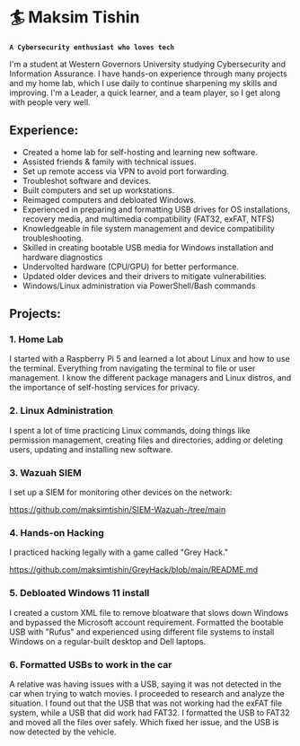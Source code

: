 # 🏄 Maksim Tishin

**`A Cybersecurity enthusiast who loves tech`**

I'm a student at Western Governors University studying Cybersecurity and Information Assurance. I have hands-on experience through many projects and my home lab, which I use daily to continue sharpening my skills and improving. I'm a Leader, a quick learner, and a team player, so I get along with people very well.

## Experience:

- Created a home lab for self-hosting and learning new software.
- Assisted friends & family with technical issues.
- Set up remote access via VPN to avoid port forwarding.
- Troubleshot software and devices.
- Built computers and set up workstations.
- Reimaged computers and debloated Windows.
- Experienced in preparing and formatting USB drives for OS installations, recovery media, and multimedia compatibility (FAT32, exFAT, NTFS)
- Knowledgeable in file system management and device compatibility troubleshooting.
- Skilled in creating bootable USB media for Windows installation and hardware diagnostics
- Undervolted hardware (CPU/GPU) for better performance.
- Updated older devices and their drivers to mitigate vulnerabilities.
- Windows/Linux administration via PowerShell/Bash commands


## Projects:

### 1. Home Lab

  I started with a Raspberry Pi 5 and learned a lot about Linux and how to use the terminal. Everything from navigating the terminal to file or user management. I know the different package managers and Linux distros, and the importance of self-hosting services for privacy.

### 2. Linux Administration

  I spent a lot of time practicing Linux commands, doing things like permission management, creating files and directories, adding or deleting users, updating and installing new software.

### 3. Wazuah SIEM

  I set up a SIEM for monitoring other devices on the network:

https://github.com/maksimtishin/SIEM-Wazuah-/tree/main

### 4. Hands-on Hacking
  I practiced hacking legally with a game called "Grey Hack."

https://github.com/maksimtishin/GreyHack/blob/main/README.md

### 5. Debloated Windows 11 install

I created a custom XML file to remove bloatware that slows down Windows and bypassed the Microsoft account requirement. Formatted the bootable USB with "Rufus" and experienced using different file systems to install Windows on a regular-built desktop and Dell laptops.

### 6. Formatted USBs to work in the car

A relative was having issues with a USB, saying it was not detected in the car when trying to watch movies. I proceeded to research and analyze the situation. I found out that the USB that was not working had the exFAT file system, while a USB that did work had FAT32. I formatted the USB to FAT32 and moved all the files over safely. Which fixed her issue, and the USB is now detected by the vehicle.


